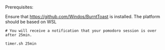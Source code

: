 Prerequisites:

Ensure that https://github.com/Windos/BurntToast is installed.
The platform should be based on WSL 

```
# You will receive a notification that your pomodoro session is over after 25min.

timer.sh 25min
```


